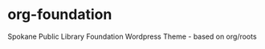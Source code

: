 org-foundation
==============

Spokane Public Library Foundation Wordpress Theme - based on org/roots

